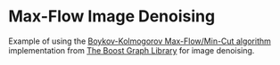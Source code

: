 # Max-Flow Image Denoising

Example of using the [Boykov-Kolmogorov Max-Flow/Min-Cut algorithm]
implementation from [The Boost Graph Library] for image denoising.

[Boykov-Kolmogorov Max-Flow/Min-Cut algorithm]:
    https://discovery.ucl.ac.uk/id/eprint/13383/1/13383.pdf
[The Boost Graph Library]:
    https://www.boost.org/doc/libs/1_80_0/libs/graph/doc/index.html